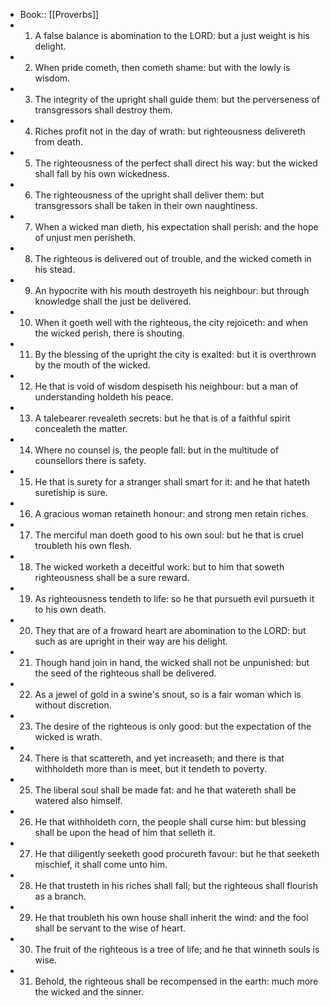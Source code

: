 - Book:: [[Proverbs]]
- 1. A false balance is abomination to the LORD: but a just weight is his delight.
- 2. When pride cometh, then cometh shame: but with the lowly is wisdom.
- 3. The integrity of the upright shall guide them: but the perverseness of transgressors shall destroy them.
- 4. Riches profit not in the day of wrath: but righteousness delivereth from death.
- 5. The righteousness of the perfect shall direct his way: but the wicked shall fall by his own wickedness.
- 6. The righteousness of the upright shall deliver them: but transgressors shall be taken in their own naughtiness.
- 7. When a wicked man dieth, his expectation shall perish: and the hope of unjust men perisheth.
- 8. The righteous is delivered out of trouble, and the wicked cometh in his stead.
- 9. An hypocrite with his mouth destroyeth his neighbour: but through knowledge shall the just be delivered.
- 10. When it goeth well with the righteous, the city rejoiceth: and when the wicked perish, there is shouting.
- 11. By the blessing of the upright the city is exalted: but it is overthrown by the mouth of the wicked.
- 12. He that is void of wisdom despiseth his neighbour: but a man of understanding holdeth his peace.
- 13. A talebearer revealeth secrets: but he that is of a faithful spirit concealeth the matter.
- 14. Where no counsel is, the people fall: but in the multitude of counsellors there is safety.
- 15. He that is surety for a stranger shall smart for it: and he that hateth suretiship is sure.
- 16. A gracious woman retaineth honour: and strong men retain riches.
- 17. The merciful man doeth good to his own soul: but he that is cruel troubleth his own flesh.
- 18. The wicked worketh a deceitful work: but to him that soweth righteousness shall be a sure reward.
- 19. As righteousness tendeth to life: so he that pursueth evil pursueth it to his own death.
- 20. They that are of a froward heart are abomination to the LORD: but such as are upright in their way are his delight.
- 21. Though hand join in hand, the wicked shall not be unpunished: but the seed of the righteous shall be delivered.
- 22. As a jewel of gold in a swine's snout, so is a fair woman which is without discretion.
- 23. The desire of the righteous is only good: but the expectation of the wicked is wrath.
- 24. There is that scattereth, and yet increaseth; and there is that withholdeth more than is meet, but it tendeth to poverty.
- 25. The liberal soul shall be made fat: and he that watereth shall be watered also himself.
- 26. He that withholdeth corn, the people shall curse him: but blessing shall be upon the head of him that selleth it.
- 27. He that diligently seeketh good procureth favour: but he that seeketh mischief, it shall come unto him.
- 28. He that trusteth in his riches shall fall; but the righteous shall flourish as a branch.
- 29. He that troubleth his own house shall inherit the wind: and the fool shall be servant to the wise of heart.
- 30. The fruit of the righteous is a tree of life; and he that winneth souls is wise.
- 31. Behold, the righteous shall be recompensed in the earth: much more the wicked and the sinner.
